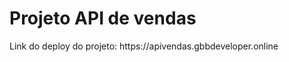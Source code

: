 <h1> Projeto API de vendas </h1>
<p>Link do deploy do projeto: https://apivendas.gbbdeveloper.online</p>
<p></p>
